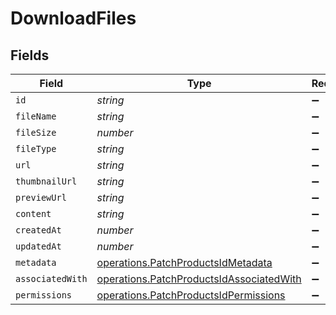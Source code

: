 # DownloadFiles


## Fields

| Field                                                                                                | Type                                                                                                 | Required                                                                                             | Description                                                                                          |
| ---------------------------------------------------------------------------------------------------- | ---------------------------------------------------------------------------------------------------- | ---------------------------------------------------------------------------------------------------- | ---------------------------------------------------------------------------------------------------- |
| `id`                                                                                                 | *string*                                                                                             | :heavy_minus_sign:                                                                                   | N/A                                                                                                  |
| `fileName`                                                                                           | *string*                                                                                             | :heavy_minus_sign:                                                                                   | N/A                                                                                                  |
| `fileSize`                                                                                           | *number*                                                                                             | :heavy_minus_sign:                                                                                   | N/A                                                                                                  |
| `fileType`                                                                                           | *string*                                                                                             | :heavy_minus_sign:                                                                                   | N/A                                                                                                  |
| `url`                                                                                                | *string*                                                                                             | :heavy_minus_sign:                                                                                   | N/A                                                                                                  |
| `thumbnailUrl`                                                                                       | *string*                                                                                             | :heavy_minus_sign:                                                                                   | N/A                                                                                                  |
| `previewUrl`                                                                                         | *string*                                                                                             | :heavy_minus_sign:                                                                                   | N/A                                                                                                  |
| `content`                                                                                            | *string*                                                                                             | :heavy_minus_sign:                                                                                   | N/A                                                                                                  |
| `createdAt`                                                                                          | *number*                                                                                             | :heavy_minus_sign:                                                                                   | N/A                                                                                                  |
| `updatedAt`                                                                                          | *number*                                                                                             | :heavy_minus_sign:                                                                                   | N/A                                                                                                  |
| `metadata`                                                                                           | [operations.PatchProductsIdMetadata](../../models/operations/patchproductsidmetadata.md)             | :heavy_minus_sign:                                                                                   | N/A                                                                                                  |
| `associatedWith`                                                                                     | [operations.PatchProductsIdAssociatedWith](../../models/operations/patchproductsidassociatedwith.md) | :heavy_minus_sign:                                                                                   | N/A                                                                                                  |
| `permissions`                                                                                        | [operations.PatchProductsIdPermissions](../../models/operations/patchproductsidpermissions.md)       | :heavy_minus_sign:                                                                                   | N/A                                                                                                  |